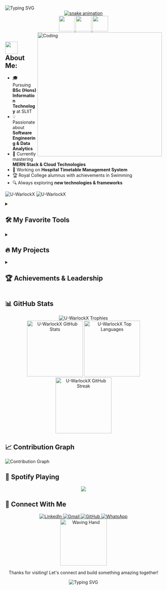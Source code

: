# <div align="center">
  <img src="https://readme-typing-svg.herokuapp.com?font=Fira+Code&weight=700&size=40&pause=500&color=8F48FC&center=true&vCenter=true&random=false&width=750&height=80&lines=Hey+There!+%F0%9F%91%8B;I'm+Uvindu+Hewage!;Software+Engineering+Student!;MERN+Stack+Developer!;Data+Analytics+Enthusiast!" alt="Typing SVG" />
</div>

<div align="center">
  <a href="https://github.com/U-WarlockX">
    <img src="https://github.com/U-WarlockX/U-WarlockX/blob/output/github-contribution-grid-snake.svg" alt="snake animation" />
  </a>
</div>

<div align="center">
  <a href="https://www.linkedin.com/in/uvindu-udakara-magedara-hewage/">
    <img height="50" src="https://img.shields.io/badge/LinkedIn-0077B5?style=for-the-badge&logo=linkedin&logoColor=white"/>
  </a>
  <a href="mailto:hewageuvindu@gmail.com">
    <img height="50" src="https://img.shields.io/badge/Gmail-D14836?style=for-the-badge&logo=gmail&logoColor=white"/>
  </a>
  <a href="https://github.com/U-WarlockX">
    <img height="50" src="https://img.shields.io/badge/GitHub-100000?style=for-the-badge&logo=github&logoColor=white"/>
  </a>
</div>

<img align="right" alt="Coding" width="400" src="https://media.tenor.com/rePDfDWO3XoAAAAd/hacking.gif">

## <img src="https://media.giphy.com/media/WUlplcMpOCEmTGBtBW/giphy.gif" width="40"> **About Me:**

- 🎓 Pursuing **BSc (Hons) Information Technology** at SLIIT
- 💡 Passionate about **Software Engineering & Data Analytics**
- 🌱 Currently mastering **MERN Stack & Cloud Technologies**
- 🚀 Working on **Hospital Timetable Management System**
- 🏆 Royal College alumnus with achievements in Swimming
- 🔍 Always exploring **new technologies & frameworks**

<p align="left">
  <img src="https://komarev.com/ghpvc/?username=U-WarlockX&label=Profile%20views&color=blueviolet&style=for-the-badge" alt="U-WarlockX" />
  <img src="https://img.shields.io/github/followers/U-WarlockX?label=Followers&style=for-the-badge&color=blueviolet" alt="U-WarlockX" />
</p>

<details>
  <summary><h2>🛠️ My Favorite Tools</h2></summary>
  
  <h3>👨‍💻 Programming & Markup Languages</h3>
  <p>
    <img alt="Java" src="https://img.shields.io/badge/Java-007396.svg?logo=java&logoColor=white&style=for-the-badge">
    <img alt="JavaScript" src="https://img.shields.io/badge/JavaScript-F7DF1E.svg?logo=javascript&logoColor=black&style=for-the-badge">
    <img alt="PHP" src="https://img.shields.io/badge/PHP-777BB4.svg?logo=php&logoColor=white&style=for-the-badge">
    <img alt="Python" src="https://img.shields.io/badge/Python-3776AB.svg?logo=python&logoColor=white&style=for-the-badge">
    <img alt="Kotlin" src="https://img.shields.io/badge/Kotlin-0095D5.svg?logo=kotlin&logoColor=white&style=for-the-badge">
    <img alt="SQL" src="https://img.shields.io/badge/SQL-025E8C.svg?logo=database&logoColor=white&style=for-the-badge">
    <img alt="R" src="https://img.shields.io/badge/R-276DC3.svg?logo=r&logoColor=white&style=for-the-badge">
    <img alt="HTML" src="https://img.shields.io/badge/HTML-E34F26.svg?logo=html5&logoColor=white&style=for-the-badge">
    <img alt="CSS" src="https://img.shields.io/badge/CSS-1572B6.svg?logo=css3&logoColor=white&style=for-the-badge">
  </p>

  <h3>🧰 Frameworks & Libraries</h3>
  <p>
    <img alt="React" src="https://img.shields.io/badge/React-20232a.svg?logo=react&logoColor=%2361DAFB&style=for-the-badge">
    <img alt="Node.js" src="https://img.shields.io/badge/Node.js-43853D.svg?logo=node.js&logoColor=white&style=for-the-badge">
    <img alt="Express.js" src="https://img.shields.io/badge/Express.js-404d59.svg?logo=express&logoColor=white&style=for-the-badge">
    <img alt="Redux" src="https://img.shields.io/badge/Redux-593D88?style=for-the-badge&logo=redux&logoColor=white">
    <img alt="TailwindCSS" src="https://img.shields.io/badge/Tailwind_CSS-38B2AC?style=for-the-badge&logo=tailwind-css&logoColor=white">
    <img alt="Bootstrap" src="https://img.shields.io/badge/Bootstrap-7952B3.svg?logo=bootstrap&logoColor=white&style=for-the-badge">
    <img alt="Material UI" src="https://img.shields.io/badge/Material--UI-0081CB?style=for-the-badge&logo=material-ui&logoColor=white">
  </p>

  <h3>🗄️ Databases & Cloud Hosting</h3>
  <p>
    <img alt="MongoDB" src="https://img.shields.io/badge/MongoDB-4ea94b.svg?logo=mongodb&logoColor=white&style=for-the-badge">
    <img alt="MySQL" src="https://img.shields.io/badge/MySQL-00f.svg?logo=mysql&logoColor=white&style=for-the-badge">
    <img alt="Firebase" src="https://img.shields.io/badge/Firebase-039BE5?style=for-the-badge&logo=Firebase&logoColor=white">
    <img alt="GitHub Pages" src="https://img.shields.io/badge/GitHub%20Pages-327FC7.svg?logo=github&logoColor=white&style=for-the-badge">
  </p>

  <h3>💻 Software & Tools</h3>
  <p>
    <img alt="Git" src="https://img.shields.io/badge/Git-F05033.svg?logo=git&logoColor=white&style=for-the-badge">
    <img alt="VS Code" src="https://img.shields.io/badge/Visual%20Studio%20Code-0078d7.svg?logo=visual-studio-code&logoColor=white&style=for-the-badge">
    <img alt="Postman" src="https://img.shields.io/badge/Postman-FF6C37?style=for-the-badge&logo=postman&logoColor=white">
    <img alt="Figma" src="https://img.shields.io/badge/Figma-F24E1E?style=for-the-badge&logo=figma&logoColor=white">
    <img alt="GitHub Desktop" src="https://img.shields.io/badge/GitHub%20Desktop-8034A9.svg?logo=github&logoColor=white&style=for-the-badge">
  </p>
</details>

<details>
  <summary><h2>🔥 My Projects</h2></summary>

  <p align="left">
    <a href="https://github.com/U-WarlockX/TinkerbellVehicleRental">
      <img src="https://github-readme-stats.vercel.app/api/pin/?username=U-WarlockX&repo=TinkerbellVehicleRental&theme=radical" alt="TinkerbellVehicleRental">
    </a>
    <a href="https://github.com/U-WarlockX/SustainableCommunityManagement">
      <img src="https://github-readme-stats.vercel.app/api/pin/?username=U-WarlockX&repo=SustainableCommunityManagement&theme=radical" alt="SustainableCommunityManagement">
    </a>
    <a href="https://github.com/U-WarlockX/Hospital-Timetable-Management">
      <img src="https://github-readme-stats.vercel.app/api/pin/?username=U-WarlockX&repo=Hospital-Timetable-Management&theme=radical" alt="Hospital-Timetable-Management">
    </a>
  </p>

  <h3>✨ Project Highlights</h3>
  
  <table>
    <tr>
      <td>
        <b>🚗 Tinkerbell Vehicle Rental System</b><br>
        A comprehensive car rental management system with user authentication, booking management, and availability tracking.<br>
        <b>Tech Stack:</b> PHP, JavaScript, HTML, CSS, MySQL
      </td>
      <td>
        <b>🌳 Sustainable Community Management System</b><br>
        Platform for community collaboration and sustainable resource management with real-time updates.<br>
        <b>Tech Stack:</b> MongoDB, Express.js, React.js, Node.js, Firebase, Tailwind CSS, Redux
      </td>
    </tr>
    <tr>
      <td>
        <b>🏥 Hospital Timetable Management System</b> (Ongoing)<br>
        System to streamline scheduling and improve resource allocation in hospital settings.<br>
        <b>Tech Stack:</b> Node.js, React.js, MongoDB, Redux, Firebase
      </td>
      <td>
        <b>🚀 More Coming Soon!</b><br>
        Always working on new and exciting projects to expand my skills and create impactful solutions.<br>
        <b>Tech Stack:</b> Exploring new technologies and frameworks
      </td>
    </tr>
  </table>
</details>

<details>
  <summary><h2>🏆 Achievements & Leadership</h2></summary>

  <table>
    <tr>
      <td width="50%">
        <h3>Sports Achievements</h3>
        <ul>
          <li>🏊‍♂️ <b>First Place</b> - U/17 50m Back Stroke, Royal College Inter House Aquatic Meet (2017)</li>
          <li>🏊‍♂️ <b>First Place</b> - U/17 50m Breast Stroke, Royal College Inter House Aquatic Meet (2017)</li>
        </ul>
      </td>
      <td width="50%">
        <h3>Leadership Roles</h3>
        <ul>
          <li>🏕️ <b>Assistant Instructor</b> - Gold Troop, 42nd Colombo Scout Group (2017)</li>
          <li>🧭 <b>Assistant Patrol Leader</b> - Hawks Patrol, Gold Troop, 42nd Colombo Scout Group</li>
        </ul>
      </td>
    </tr>
    <tr>
      <td>
        <h3>Scout Activities</h3>
        <ul>
          <li>🏆 <b>Champions (Hawks Patrol)</b> - 27th Lt. Col. M.K.J. Cantlay Challenge Shield (2016)</li>
          <li>🏕️ <b>Participant</b> - 49th & 51st Colombo Camporee, Colombo Centenary International Scout Jamboree, 9th National Jamboree</li>
        </ul>
      </td>
      <td>
        <h3>Education</h3>
        <ul>
          <li>🎓 <b>BSc (Hons) Information Technology</b> - SLIIT (2022-Present)</li>
          <li>📚 <b>GCE Advanced Level - Physical Science</b> - Royal College Colombo-07 (Results: 1C & 2S)</li>
        </ul>
      </td>
    </tr>
  </table>
</details>

## 📊 GitHub Stats

<div align="center">
  <img src="https://github-profile-trophy.vercel.app/?username=U-WarlockX&theme=radical&no-frame=true&no-bg=false&margin-w=4&row=1" alt="U-WarlockX Trophies" />
</div>

<div align="center">
  <img height="180em" src="https://github-readme-stats.vercel.app/api?username=U-WarlockX&show_icons=true&count_private=true&include_all_commits=true&theme=radical" alt="U-WarlockX GitHub Stats" />
  <img height="180em" src="https://github-readme-stats.vercel.app/api/top-langs/?username=U-WarlockX&layout=compact&langs_count=8&theme=radical" alt="U-WarlockX Top Languages" />
</div>

<div align="center">
  <img height="180em" src="https://github-readme-streak-stats.herokuapp.com/?user=U-WarlockX&theme=radical&hide_border=false" alt="U-WarlockX GitHub Streak" />
</div>

## 📈 Contribution Graph

<img src="https://github-readme-activity-graph.vercel.app/graph?username=U-WarlockX&bg_color=141321&color=fe428e&line=f8d847&point=fe428e&area=true&hide_border=true" alt="Contribution Graph" />

## 🎵 Spotify Playing

<div align="center">
  <img src="https://spotify-github-profile.vercel.app/api/view?uid=31k53kp6hiqnuvae4fatmxs6ngbu&cover_image=true&theme=natemoo-re&show_offline=false&background_color=141321&interchange=true&bar_color=53b14f&bar_color_cover=false" />
</div>

## 🤙 Connect With Me

<div align="center">
  <a href="https://www.linkedin.com/in/uvindu-udakara-magedara-hewage/">
    <img src="https://img.shields.io/badge/LinkedIn-0077B5?style=for-the-badge&logo=linkedin&logoColor=white" alt="LinkedIn" />
  </a>
  <a href="mailto:hewageuvindu@gmail.com">
    <img src="https://img.shields.io/badge/Gmail-D14836?style=for-the-badge&logo=gmail&logoColor=white" alt="Gmail" />
  </a>
  <a href="https://github.com/U-WarlockX">
    <img src="https://img.shields.io/badge/GitHub-100000?style=for-the-badge&logo=github&logoColor=white" alt="GitHub" />
  </a>
  <a href="https://wa.me/94719456781">
    <img src="https://img.shields.io/badge/WhatsApp-25D366?style=for-the-badge&logo=whatsapp&logoColor=white" alt="WhatsApp" />
  </a>
</div>

<div align="center">
  <img src="https://raw.githubusercontent.com/Tarikul-Islam-Anik/Animated-Fluent-Emojis/master/Emojis/Hand%20gestures/Waving%20Hand.png" alt="Waving Hand" width="150" />
  <p>Thanks for visiting! Let's connect and build something amazing together!</p>
  <img src="https://readme-typing-svg.herokuapp.com?font=Fira+Code&weight=500&size=18&pause=1000&color=8F48FC&center=true&vCenter=true&random=false&width=435&lines=Have+a+great+day!;Happy+coding!" alt="Typing SVG" />
</div>
